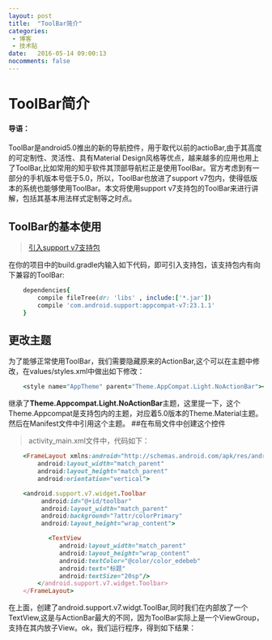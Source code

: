 ```yaml
---
layout: post
title:  "ToolBar简介"
categories: 
 - 博客
 - 技术贴
date:   2016-05-14 09:00:13
nocomments: false
---
```



# ToolBar简介
#### 导语：
ToolBar是android5.0推出的新的导航控件，用于取代以前的actioBar,由于其高度的可定制性、灵活性、具有Material Design风格等优点，越来越多的应用也用上了ToolBar,比如常用的知乎软件其顶部导航栏正是使用ToolBar。官方考虑到有一部分的手机版本号低于5.0，所以，ToolBar也放进了support v7包内，使得低版本的系统也能够使用ToolBar。本文将使用support v7支持包的ToolBar来进行讲解，包括其基本用法样式定制等之时点。

## ToolBar的基本使用
>[引入support v7支持包](www.baidu.com)

在你的项目中的build.gradle内输入如下代码，即可引入支持包，该支持包内有向下兼容的ToolBar:

```ruby
    dependencies{
        compile fileTree(dr: 'libs' , include:['*.jar'])
        compile 'com.android.support:appcompat-v7:23.1.1'
    }
```

## 更改主题
为了能够正常使用ToolBar，我们需要隐藏原来的ActionBar,这个可以在主题中修改，在values/styles.xml中做出如下修改：

```ruby
    <style name="AppTheme" parent="Theme.AppCompat.Light.NoActionBar"></style>     
```
继承了**Theme.Appcompat.Light.NoActionBar**主题，这里提一下，这个Theme.Appcompat是支持包内的主题，对应着5.0版本的Theme.Material主题。然后在Manifest文件中引用这个主题。
##在布局文件中创建这个控件
> activity_main.xml文件中，代码如下：
```ruby
    <FrameLayout xmlns:android="http://schemas.android.com/apk/res/android"
        android:layout_width="match_parent"
        android:layout_height="match_parent"
        android:orientation="vertical">

    <android.support.v7.widget.Toolbar
         android:id="@+id/toolbar"
         android:layout_width="match_parent"
         android:background="?attr/colorPrimary"
         android:layout_height="wrap_content">

           <TextView
              android:layout_width="match_parent"
              android:layout_height="wrap_content"
              android:textColor="@color/color_edebeb"
              android:text="标题"
              android:textSize="20sp"/>
        </android.support.v7.widget.Toolbar>
    </FrameLayout>  
```
 
在上面，创建了android.support.v7.widgt.ToolBar,同时我们在内部放了一个TextView,这是与ActionBar最大的不同，因为ToolBar实际上是一个ViewGroup，支持在其内放子View。ok，我们运行程序，得到如下结果：
